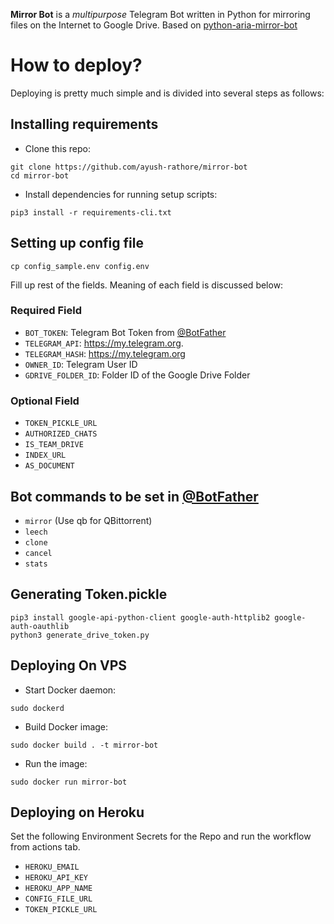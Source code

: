 **Mirror Bot** is a _multipurpose_ Telegram Bot written in Python for mirroring files on the Internet to Google Drive. Based on [python-aria-mirror-bot](https://github.com/lzzy12/python-aria-mirror-bot)

# How to deploy?
Deploying is pretty much simple and is divided into several steps as follows:

## Installing requirements

- Clone this repo:
```
git clone https://github.com/ayush-rathore/mirror-bot
cd mirror-bot
```

- Install dependencies for running setup scripts:
```
pip3 install -r requirements-cli.txt
```

## Setting up config file
```
cp config_sample.env config.env
```
Fill up rest of the fields. Meaning of each field is discussed below:

### Required Field
- `BOT_TOKEN`: Telegram Bot Token from [@BotFather](https://t.me/BotFather)
- `TELEGRAM_API`: https://my.telegram.org.
- `TELEGRAM_HASH`: https://my.telegram.org
- `OWNER_ID`: Telegram User ID
- `GDRIVE_FOLDER_ID`: Folder ID of the Google Drive Folder

### Optional Field
- `TOKEN_PICKLE_URL`
- `AUTHORIZED_CHATS`
- `IS_TEAM_DRIVE`
- `INDEX_URL`
- `AS_DOCUMENT`

## Bot commands to be set in [@BotFather](https://t.me/BotFather)
- `mirror` (Use qb for QBittorrent)
- `leech`
- `clone`
- `cancel`
- `stats`

## Generating Token.pickle
```
pip3 install google-api-python-client google-auth-httplib2 google-auth-oauthlib
python3 generate_drive_token.py
```

## Deploying On VPS

- Start Docker daemon:
```
sudo dockerd
```
- Build Docker image:
```
sudo docker build . -t mirror-bot
```
- Run the image:
```
sudo docker run mirror-bot
```

## Deploying on Heroku
Set the following Environment Secrets for the Repo and run the workflow from actions tab.
- `HEROKU_EMAIL`
- `HEROKU_API_KEY`
- `HEROKU_APP_NAME`
- `CONFIG_FILE_URL`
- `TOKEN_PICKLE_URL`
